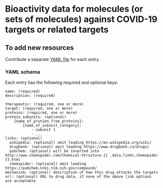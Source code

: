 # Bioactivity data for molecules (or sets of molecules) against COVID-19 targets or related targets

## To add new resources

Contribute a separate [YAML file](https://yaml.org/) for each entry.

### YAML schema

Each entry has the following required and optional keys:
```
name: (required)
description: (required)

therapeutic: (required, one or more)
target: (required, one or more)
proteins: (required, one or more)
protein_subunits: (optional)
    {name_of_protien_from_proteins}:
        {name_of_subunit_category}:
            - subunit 1
            - ...
links: (optional)
  wikipedia: (optional) omit leading https://en.wikipedia.org/wiki/
  drugbank: (optional) omit leading https://www.drugbank.ca/drugs/
  pubchem: (optional) will be inserted into http://www.chemspider.com/Chemical-Structure.{{ .data.links.chemspider }}.html
  chemspider: (optional) omit leading https://pubchem.ncbi.nlm.nih.gov/compound/
mechanism: (optional) description of how this drug attacks the targets
url: (optional) URL to drug data, if none of the above link options are acceptable
```
